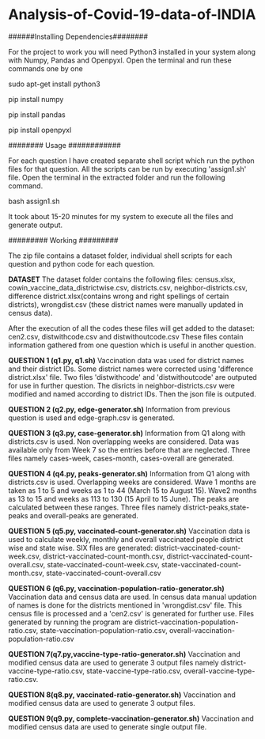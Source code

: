# Analysis-of-Covid-19-data-of-INDIA

######Installing Dependencies########

For the project to work you will need Python3 installed in your system along with Numpy, Pandas and Openpyxl. Open the terminal and run these commands one by one

sudo apt-get install python3

pip install numpy

pip install pandas

pip install openpyxl

######## Usage ############

For each question I have created separate shell script which run the python files for that question. All the scripts can be run by executing 'assign1.sh' file. Open the terminal in the extracted folder and run the following command.

bash assign1.sh
 
It took about 15-20 minutes for my system to execute all the files and generate output.

######### Working #########

The zip file contains a dataset folder, individual shell scripts for each question and python code for each question. 

**DATASET**
The dataset folder contains the following files:
census.xlsx, cowin_vaccine_data_districtwise.csv, districts.csv, neighbor-districts.csv, difference district.xlsx(contains wrong and right spellings of certain districts), wrongdist.csv (these district names were manually updated in census data).

After the execution of all the codes these files will get added to the dataset:
cen2.csv, distwithcode.csv and distwithoutcode.csv
These files contain information gathered from one question which is useful in another question.

**QUESTION 1 (q1.py, q1.sh)**
Vaccination data was used for district names and their district IDs. Some district names were corrected using 'difference district.xlsx' file. Two files 'distwithcode' and 'distwithoutcode' are outputed for use in further question. The disricts in neighbor-districts.csv were modified and named according to district IDs. Then the json file is outputed.

**QUESTION 2 (q2.py, edge-generator.sh)**
Information from previous question is used and edge-graph.csv is generated.
 
**QUESTION 3 (q3.py, case-generator.sh)**
Information from Q1 along with districts.csv is used. Non overlapping weeks are considered. Data was available only from Week 7 so the entries before that are neglected. Three files namely cases-week, cases-month, cases-overall are generated.

**QUESTION 4 (q4.py, peaks-generator.sh)**
Information from Q1 along with districts.csv is used. Overlapping weeks are considered. Wave 1 months are taken as 1 to 5 and weeks as 1 to 44 (March 15 to August 15). Wave2 months as 13 to 15 and weeks as 113 to 130 (15 April to 15 June). The peaks are calculated between these ranges. Three files namely district-peaks,state-peaks and overall-peaks are generated.

**QUESTION 5 (q5.py, vaccinated-count-generator.sh)**
Vaccination data is used to calculate weekly, monthly and overall vaccinated people district wise and state wise. SIX files are generated: district-vaccinated-count-week.csv, district-vaccinated-count-month.csv, district-vaccinated-count-overall.csv, state-vaccinated-count-week.csv, state-vaccinated-count-month.csv, state-vaccinated-count-overall.csv

**QUESTION 6 (q6.py, vaccination-population-ratio-generator.sh)**
Vaccination data and census data are used. In census data manual updation of names is done for the districts mentioned in 'wrongdist.csv' file. This census file is processed and a 'cen2.csv' is generated for further use. Files generated by running the program are district-vaccination-population-ratio.csv, state-vaccination-population-ratio.csv, overall-vaccination-population-ratio.csv

**QUESTION 7(q7.py,vaccine-type-ratio-generator.sh)**
Vaccination and modified census data are used to generate 3 output files namely district-vaccine-type-ratio.csv, state-vaccine-type-ratio.csv, overall-vaccine-type-ratio.csv.

**QUESTION 8(q8.py, vaccinated-ratio-generator.sh)**
Vaccination and modified census data are used to generate 3 output files.

**QUESTION 9(q9.py, complete-vaccination-generator.sh)**
Vaccination and modified census data are used to generate single output file.
